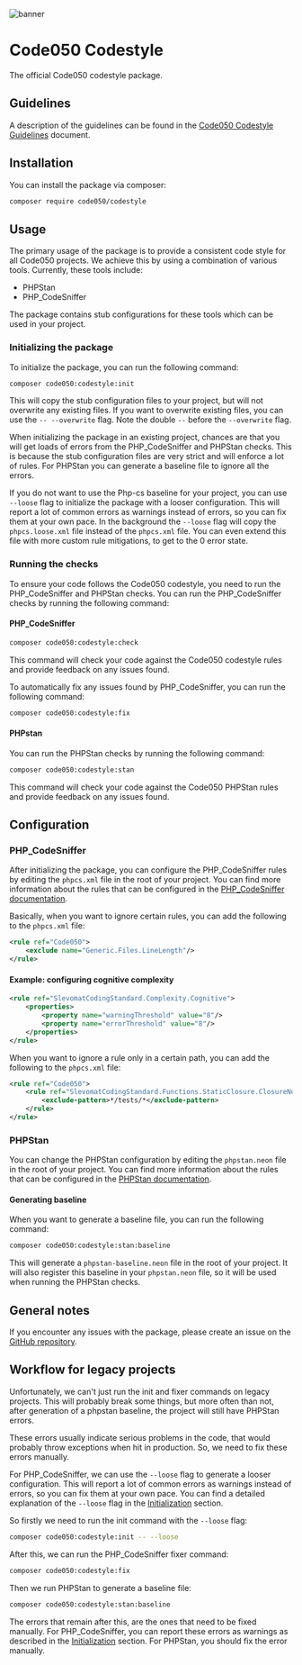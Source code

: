 ![banner](https://banners.beyondco.de/Codestyle.png?theme=dark&packageManager=composer+require&packageName=code050%2Fcodestyle&pattern=connections&style=style_1&description=The+official+Code050+codestyle+package&md=1&showWatermark=0&fontSize=100px&images=https%3A%2F%2Fwww.php.net%2Fimages%2Flogos%2Fnew-php-logo.svg)

# Code050 Codestyle

The official Code050 codestyle package.

## Guidelines

A description of the guidelines can be found in the [Code050 Codestyle Guidelines](guideline.md) document.

## Installation

You can install the package via composer:

```bash
composer require code050/codestyle
```

## Usage

The primary usage of the package is to provide a consistent code style for all Code050 projects.
We achieve this by using a combination of various tools. Currently, these tools include:

- PHPStan
- PHP_CodeSniffer

The package contains stub configurations for these tools which can be used in your project.

### Initializing the package

To initialize the package, you can run the following command:

```bash
composer code050:codestyle:init
```

This will copy the stub configuration files to your project, but will not overwrite any existing files.
If you want to overwrite existing files, you can use the `-- --overwrite` flag. Note the double `--` before
the `--overwrite` flag.

When initializing the package in an existing project, chances are that you will get loads of errors from the
PHP_CodeSniffer
and PHPStan checks. This is because the stub configuration files are very strict and will enforce a lot of rules.
For PHPStan you can generate a baseline file to ignore all the errors.

If you do not want to use the Php-cs baseline for your project, you can use `--loose` flag to initialize the package with
a
looser configuration. This will report a lot of common errors as warnings instead of errors, so you can fix them at your
own pace. In the background the `--loose` flag will copy the `phpcs.loose.xml` file instead of the `phpcs.xml` file.
You can even extend this file with more custom rule mitigations, to get to the 0 error state.

### Running the checks

To ensure your code follows the Code050 codestyle, you need to run the PHP_CodeSniffer and PHPStan checks. You can run
the PHP_CodeSniffer checks by running the following command:

#### PHP_CodeSniffer

```bash
composer code050:codestyle:check
```

This command will check your code against the Code050 codestyle rules and provide feedback on any issues found.

To automatically fix any issues found by PHP_CodeSniffer, you can run the following command:

```bash
composer code050:codestyle:fix
```

#### PHPstan

You can run the PHPStan checks by running the following command:

```bash
composer code050:codestyle:stan
```

This command will check your code against the Code050 PHPStan rules and provide feedback on any issues found.

## Configuration

### PHP_CodeSniffer

After initializing the package, you can configure the PHP_CodeSniffer rules by editing the `phpcs.xml` file in the root
of your project. You can find more information about the rules that can be configured in
the [PHP_CodeSniffer documentation](https://github.com/squizlabs/PHP_CodeSniffer/wiki).

Basically, when you want to ignore certain rules, you can add the following to the `phpcs.xml` file:

```xml
<rule ref="Code050">
    <exclude name="Generic.Files.LineLength"/>
</rule> 
```

#### Example: configuring cognitive complexity
```xml
<rule ref="SlevomatCodingStandard.Complexity.Cognitive">
    <properties>
        <property name="warningThreshold" value="8"/>
        <property name="errorThreshold" value="8"/>
    </properties>
</rule>
```

When you want to ignore a rule only in a certain path, you can add the following to the `phpcs.xml` file:

```xml
<rule ref="Code050">
    <rule ref="SlevomatCodingStandard.Functions.StaticClosure.ClosureNotStatic">
        <exclude-pattern>*/tests/*</exclude-pattern>
    </rule>
</rule>
```

### PHPStan

You can change the PHPStan configuration by editing the `phpstan.neon` file in the root of your project. You can find
more information about the rules that can be configured in
the [PHPStan documentation](https://phpstan.org/user-guide/getting-started).

#### Generating baseline

When you want to generate a baseline file, you can run the following command:

```bash
composer code050:codestyle:stan:baseline
```

This will generate a `phpstan-baseline.neon` file in the root of your project. It will also register this baseline in
your `phpstan.neon` file, so it will be used when running the PHPStan checks.

## General notes

If you encounter any issues with the package, please create an issue on
the [GitHub repository](https://github.com/code050/codestyle/issues).

## Workflow for legacy projects

Unfortunately, we can't just run the init and fixer commands on legacy projects.
This will probably break some things, but more often than not, after generation of a phpstan baseline, the project will
still have PHPStan errors.

These errors usually indicate serious problems in the code, that would probably throw exceptions when hit in production.
So, we need to fix these errors manually.

For PHP_CodeSniffer, we can use the `--loose` flag to generate a looser configuration. This will report a lot of common
errors as warnings instead of errors, so you can fix them at your own pace.
You can find a detailed explanation of the `--loose` flag in the [Initialization](#initializing-the-package) section.

So firstly we need to run the init command with the `--loose` flag:

```bash
composer code050:codestyle:init -- --loose
```

After this, we can run the PHP_CodeSniffer fixer command:

```bash
composer code050:codestyle:fix
```

Then we run PHPStan to generate a baseline file:

```bash
composer code050:codestyle:stan:baseline
```

The errors that remain after this, are the ones that need to be fixed manually.
For PHP_CodeSniffer, you can report these errors as warnings as described in
the [Initialization](#initializing-the-package) section.
For PHPStan, you should fix the error manually.
